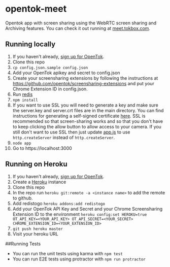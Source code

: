 opentok-meet
===============

Opentok app with screen sharing using the WebRTC screen sharing and Archiving features. You can check it out running at [meet.tokbox.com](https://meet.tokbox.com). 

## Running locally

1. If you haven't already, [sign up for OpenTok](https://tokbox.com/signup). 
1. Clone this repo
2. `cp config.json.sample config.json`
3. Add your OpenTok apikey and secret to config.json
4. Create your screensharing extensions by following the instructions at https://github.com/opentok/screensharing-extensions and put your Chrome Extension ID in config.json.
4. Run [redis](http://redis.io/)
5. `npm install`
6. If you want to use SSL you will need to generate a key and make sure the server.key and server.crt files are in the main directory. You can find instructions for generating a self-signed certificate [here](https://devcenter.heroku.com/articles/ssl-certificate-self). SSL is recommended so that screen-sharing works and so that you don't have to keep clicking the allow button to allow access to your camera. If you still don't want to use SSL then just update [app.js](app.js) to use `http.createServer` instead of `http.createServer`.
7. `node app`
8. Go to https://localhost:3000

## Running on Heroku

1. If you haven't already, [sign up for OpenTok](https://tokbox.com/signup). 
1. Create a [Heroku](heroku.com) instance
2. Clone this repo
3. In the repo run `heroku git:remote -a <instance name>` to add the remote to github.
4. Add redistogo `heroku addons:add redistogo`
5. Add your OpenTok API Key and Secret and your Chrome Screensharing Extension ID to the environment `heroku config:set HEROKU=true OT_API_KEY=<YOUR_API_KEY> OT_API_SECRET=<YOUR_SECRET> CHROME_EXTENSION_ID=<YOUR_EXTENSION_ID>`
6. `git push heroku master`
7. Visit your heroku URL

##Running Tests

* You can run the unit tests using karma with `npm test`
* You can run E2E tests using protractor with `npm run protractor`